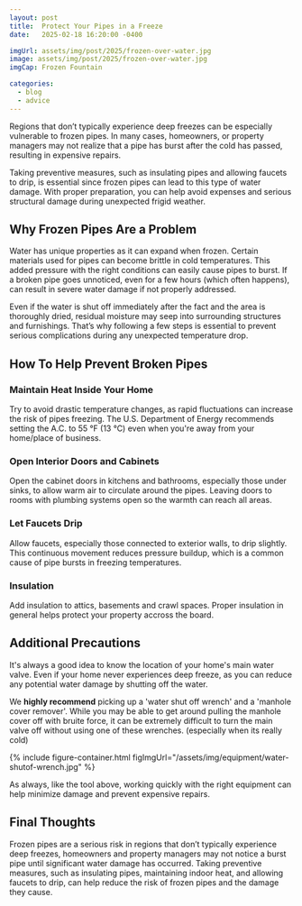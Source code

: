 ```yaml
---
layout: post
title:  Protect Your Pipes in a Freeze
date:   2025-02-18 16:20:00 -0400

imgUrl: assets/img/post/2025/frozen-over-water.jpg
image: assets/img/post/2025/frozen-over-water.jpg
imgCap: Frozen Fountain

categories:
  - blog
  - advice
---
```


Regions that don’t typically experience deep freezes can be especially vulnerable to frozen pipes. In many cases, homeowners, or property managers may not realize that a pipe has burst after the cold has passed, resulting in expensive repairs.

Taking preventive measures, such as insulating pipes and allowing faucets to drip, is essential since frozen pipes can lead to this type of water damage. With proper preparation, you can help avoid expenses and serious structural damage during unexpected frigid weather.

## Why Frozen Pipes Are a Problem

Water has unique properties as it can expand when frozen. Certain materials used for pipes can become brittle in cold temperatures. This added pressure with the right conditions can easily cause pipes to burst. If a broken pipe goes unnoticed, even for a few hours (which often happens), can result in severe water damage if not properly addressed.

Even if the water is shut off immediately after the fact and the area is thoroughly dried, residual moisture may seep into surrounding structures and furnishings. That’s why following a few steps is essential to prevent serious complications during any unexpected temperature drop.

## How To Help Prevent Broken Pipes

### Maintain Heat Inside Your Home

Try to avoid drastic temperature changes, as rapid fluctuations can increase the risk of pipes freezing. The U.S. Department of Energy recommends setting the A.C. to 55 °F (13 °C) even when you're away from your home/place of business. 

### Open Interior Doors and Cabinets

Open the cabinet doors in kitchens and bathrooms, especially those under sinks, to allow warm air to circulate around the pipes. Leaving doors to rooms with plumbing systems open so the warmth can reach all areas.

### Let Faucets Drip

Allow faucets, especially those connected to exterior walls, to drip slightly. This continuous movement reduces pressure buildup, which is a common cause of pipe bursts in freezing temperatures.

### Insulation

Add insulation to attics, basements and crawl spaces. Proper insulation in general helps protect your property accross the board.

## Additional Precautions

It's always a good idea to know the location of your home's main water valve. Even if your home never experiences deep freeze, as you can reduce any potential water damage by shutting off the water.

We **highly recommend** picking up a 'water shut off wrench' and a 'manhole cover remover'. While you may be able to get around pulling the manhole cover off with bruite force, it can be extremely difficult to turn the main valve off without using one of these wrenches. (especially when its really cold)

{% include figure-container.html figImgUrl="/assets/img/equipment/water-shutof-wrench.jpg" %}

As always, like the tool above, working quickly with the right equipment can help minimize damage and prevent expensive repairs.

## Final Thoughts

Frozen pipes are a serious risk in regions that don’t typically experience deep freezes, homeowners and property managers may not notice a burst pipe until significant water damage has occurred. Taking preventive measures, such as insulating pipes, maintaining indoor heat, and allowing faucets to drip, can help reduce the risk of frozen pipes and the damage they cause.
